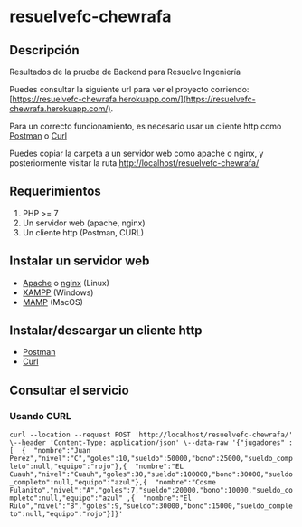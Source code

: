 # resuelvefc-chewrafa

## Descripción
Resultados de la prueba de Backend para Resuelve Ingeniería

Puedes consultar la siguiente url para ver el proyecto corriendo: [https://resuelvefc-chewrafa.herokuapp.com/](https://resuelvefc-chewrafa.herokuapp.com/). 

Para un correcto funcionamiento, es necesario usar un cliente http como [Postman](https://www.postman.com/downloads) o [Curl](https://curl.se/)

Puedes copiar la carpeta a un servidor web como apache o nginx, y posteriormente visitar la ruta [http://localhost/resuelvefc-chewrafa/](http://localhost/resuelvefc-chewrafa/)

## Requerimientos
1. PHP >= 7
2. Un servidor web (apache, nginx)
3. Un cliente http (Postman, CURL)

## Instalar un servidor web
- [Apache](https://httpd.apache.org/) o [nginx](https://www.nginx.com/) (Linux) 
- [XAMPP](https://www.apachefriends.org/es/index.html) (Windows)
- [MAMP](https://www.mamp.info/en/mac/) (MacOS)

## Instalar/descargar un cliente http

- [Postman](https://www.postman.com/downloads)
- [Curl](https://curl.se/)


## Consultar el servicio
### Usando CURL
`curl --location --request POST 'http://localhost/resuelvefc-chewrafa/' \--header 'Content-Type: application/json' \--data-raw '{"jugadores" : [  {  "nombre":"Juan Perez","nivel":"C","goles":10,"sueldo":50000,"bono":25000,"sueldo_completo":null,"equipo":"rojo"},{  "nombre":"EL Cuauh","nivel":"Cuauh","goles":30,"sueldo":100000,"bono":30000,"sueldo_completo":null,"equipo":"azul"},{  "nombre":"Cosme Fulanito","nivel":"A","goles":7,"sueldo":20000,"bono":10000,"sueldo_completo":null,"equipo":"azul"
,{  "nombre":"El Rulo","nivel":"B","goles":9,"sueldo":30000,"bono":15000,"sueldo_completo":null,"equipo":"rojo"}]}'`


